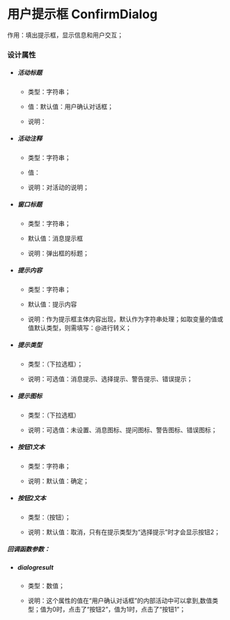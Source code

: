 # 用户提示框 ConfirmDialog

作用：填出提示框，显示信息和用户交互；

### 设计属性

* ##### 活动标题

  * 类型：字符串；

  * 值：默认值：用户确认对话框；

  * 说明：
* ##### 活动注释

  * 类型：字符串；

  * 值：

  * 说明：对活动的说明；
* ##### 窗口标题

  * 类型：字符串；

  * 默认值：消息提示框

  * 说明：弹出框的标题；
* ##### 提示内容

  * 类型：字符串；

  * 默认值：提示内容

  * 说明：作为提示框主体内容出现，默认作为字符串处理；如取变量的值或值默认类型，则需填写：@进行转义；
* ##### 提示类型

  * 类型：（下拉选框）；

  * 说明：可选值：消息提示、选择提示、警告提示、错误提示；
* ##### 提示图标

  * 类型：（下拉选框）

  * 说明：可选值：未设置、消息图标、提问图标、警告图标、错误图标；
* ##### 按钮1文本

  * 类型：字符串；

  * 说明：默认值：确定；
* ##### 按钮2文本

  * 类型：（按钮）；

  * 说明：默认值：取消，只有在提示类型为“选择提示”时才会显示按钮2；

##### 回调函数参数：

* ##### dialogresult

  * 类型：数值；

  * 说明：这个属性的值在“用户确认对话框”的内部活动中可以拿到,数值类型；值为0时，点击了“按钮2”，值为1时，点击了“按钮1”；

##### 



